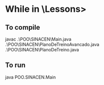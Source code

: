 # While in \Lessons>

## To compile 
javac .\POO\SINACEN\Main.java .\POO\SINACEN\PlanoDeTreinoAvancado.java .\POO\SINACEN\PlanoDeTreino.java

## To run
java POO.SINACEN.Main
